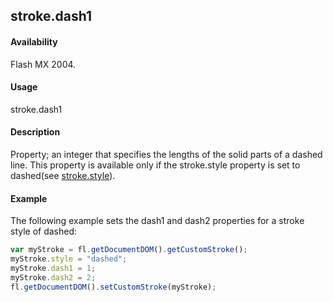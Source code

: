 ## stroke.dash1

#### Availability

Flash MX 2004.

#### Usage

stroke.dash1

#### Description

Property; an integer that specifies the lengths of the solid parts of a dashed line. This property is available only if the
stroke.style property is set to dashed(see [stroke.style](../Stroke_object/stroke20.md)).

#### Example


The following example sets the dash1 and dash2 properties for a stroke style of dashed:
```javascript
var myStroke = fl.getDocumentDOM().getCustomStroke();
myStroke.style = "dashed";
myStroke.dash1 = 1;
myStroke.dash2 = 2; 
fl.getDocumentDOM().setCustomStroke(myStroke);

```